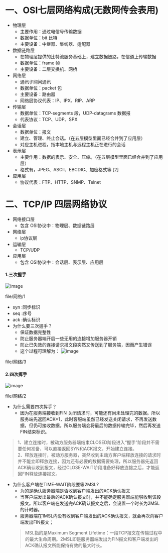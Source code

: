 # 一、OSI七层网络构成(无数网传会表用)

- 物理层
    - 主要作用：通过电信号传输数据 
    - 数据单位：bit 比特
    - 主要设备：中继器、集线器、适配器
- 数据链路层
    - 在物理层提供的比特流服务基础上，建立数据链路，在信道上传输数据 
    - 数据单位：frame 帧
    - 主要设备：二层交换机、网桥
- 网络层
    - 通讯子网间通讯 
    - 数据单位：packet 包
    - 主要设备：路由器
    - 网络层协议代表：IP、IPX、RIP、ARP
- 传输层
    - 数据单位：TCP-segments 段，UDP-datagrams 数据报
    - 代表协议：TCP、UDP、SPX
- 会话层
    - 数据单位：报文 
    - 建立、管理、终止会话。（在五层模型里面已经合并到了应用层）
    - 对应主机进程，指本地主机与远程主机正在进行的会话
- 表示层
    - 主要作用：数据的表示、安全、压缩。（在五层模型里面已经合并到了应用层）
    - 格式有，JPEG、ASCll、EBCDIC、加密格式等 [2] 
- 应用层
    - 协议代表：FTP、HTTP、SNMP、Telnet   
    


# 二、TCP/IP 四层网络协议

- 网络接口层
    - 包含 OSI协议中：物理层、数据链路层
- 网络层
    - ip协议层 
- 运输层
    - TCP/UDP
- 应用层
    - 包含 OSI协议中：会话层、表示层、应用层 

#### 1.三次握手
![image](https://note.youdao.com/yws/public/resource/3f09e31005a042f55349f70f7a3fa451/xmlnote/WEBRESOURCE1914e70dc7e23ebd5191f23aa98d1228/3537)

file/网络/1

- syn :同步标识
- seq :序号
- ack :确认标识
- 为什么要三次握手？
    - 保证数据完整性
    - 防止服务器端开启一些无用的连接增加服务器开销
    - 防止已失效的连接请求报文段突然又传送到了服务端，因而产生错误
    - 这个过程可理解为：
![image](https://note.youdao.com/yws/public/resource/3f09e31005a042f55349f70f7a3fa451/xmlnote/WEBRESOURCE5e219ea77320f000cdcf855b2f43746f/3551)

file/网络/3
#### 2.四次挥手
![image](https://note.youdao.com/yws/public/resource/3f09e31005a042f55349f70f7a3fa451/xmlnote/WEBRESOURCE3960cf2b8922c1487fcdbe6601eefd15/3549)

file/网络/2

- 为什么需要四次挥手？
    - 因为在服务端接收到FIN 关闭请求时，可能还有尚未处理完的数据。所以服务端先返回ACK=1，此时客服端虽然已经发送关闭请求，不再发送数据，但仍可接收数据。所以服务端会将最后的数据传输完毕，然后再发送FIN结束标识。
> 1、建立连接时，被动方服务器端结束CLOSED阶段进入“握手”阶段并不需要任何准备，可以直接返回SYN和ACK报文，开始建立连接。  
> 2、释放连接时，被动方服务器，突然收到主动方客户端释放连接的请求时并不能立即释放连接，因为还有必要的数据需要处理，所以服务器先返回ACK确认收到报文，经过CLOSE-WAIT阶段准备好释放连接之后，才能返回FIN释放连接报文。

- 为什么客户端在TIME-WAIT阶段要等2MSL?
    - 为的是确认服务器端是否收到客户端发出的ACK确认报文
    - 当客户端发出最后的ACK确认报文时，并不能确定服务器端能够收到该段报文。所以客户端在发送完ACK确认报文之后，会设置一个时长为2MSL的计时器。
     - 服务器端在1MSL内没有收到客户端发出的ACK确认报文，就会再次向客户端发出FIN报文； 
    > MSL指的是Maximum Segment Lifetime：一段TCP报文在传输过程中的最大生命周期。2MSL即是服务器端发出为FIN报文和客户端发出的ACK确认报文所能保持有效的最大时长。
   